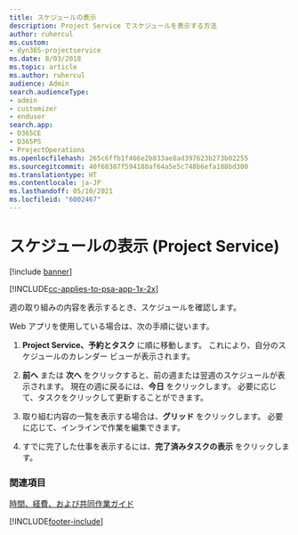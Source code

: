 ```yaml
---
title: スケジュールの表示
description: Project Service でスケジュールを表示する方法
author: ruhercul
ms.custom:
- dyn365-projectservice
ms.date: 8/03/2018
ms.topic: article
ms.author: ruhercul
audience: Admin
search.audienceType:
- admin
- customizer
- enduser
search.app:
- D365CE
- D365PS
- ProjectOperations
ms.openlocfilehash: 265c6ffb1f466e2b833ae8ad397623b273b02255
ms.sourcegitcommit: 40f68387f594180af64a5e5c748b6efa188bd300
ms.translationtype: HT
ms.contentlocale: ja-JP
ms.lasthandoff: 05/10/2021
ms.locfileid: "6002467"
---
```

# <a name="view-your-schedule-project-service"></a>スケジュールの表示 (Project Service)

[!include [banner](../includes/psa-now-project-operations.md)]

[!INCLUDE[cc-applies-to-psa-app-1x-2x](../includes/cc-applies-to-psa-app-1x-2x.md)]

週の取り組みの内容を表示するとき、スケジュールを確認します。  
  
 Web アプリを使用している場合は、次の手順に従います。  
  
1.  **Project Service、予約とタスク** に順に移動します。 これにより、自分のスケジュールのカレンダー ビューが表示されます。  
  
2.  **前へ** または **次へ** をクリックすると、前の週または翌週のスケジュールが表示されます。 現在の週に戻るには、**今日** をクリックします。 必要に応じて、タスクをクリックして更新することができます。  
  
3.  取り組む内容の一覧を表示する場合は、**グリッド** をクリックします。 必要に応じて、インラインで作業を編集できます。  
  
4.  すでに完了した仕事を表示するには、**完了済みタスクの表示** をクリックします。  
  
### <a name="see-also"></a>関連項目  
 [時間、経費、および共同作業ガイド](../psa/time-expense-collaboration-guide.md)


[!INCLUDE[footer-include](../includes/footer-banner.md)]